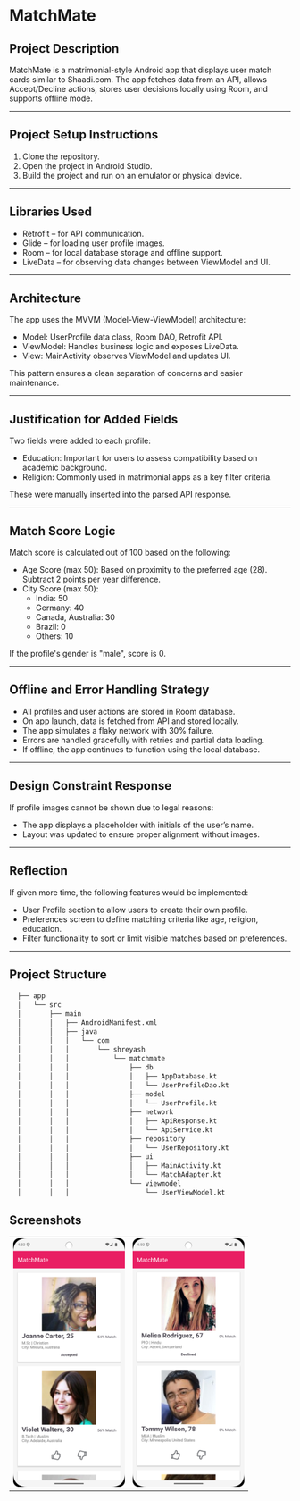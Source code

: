 # MatchMate

## Project Description

MatchMate is a matrimonial-style Android app that displays user match cards similar to Shaadi.com. The app fetches data from an API, allows Accept/Decline actions, stores user decisions locally using Room, and supports offline mode.

---

## Project Setup Instructions

1. Clone the repository.
2. Open the project in Android Studio.
3. Build the project and run on an emulator or physical device.

---

## Libraries Used

- Retrofit – for API communication.
- Glide – for loading user profile images.
- Room – for local database storage and offline support.
- LiveData – for observing data changes between ViewModel and UI.

---

## Architecture

The app uses the MVVM (Model-View-ViewModel) architecture:

- Model: UserProfile data class, Room DAO, Retrofit API.
- ViewModel: Handles business logic and exposes LiveData.
- View: MainActivity observes ViewModel and updates UI.

This pattern ensures a clean separation of concerns and easier maintenance.

---

## Justification for Added Fields

Two fields were added to each profile:

- Education: Important for users to assess compatibility based on academic background.
- Religion: Commonly used in matrimonial apps as a key filter criteria.

These were manually inserted into the parsed API response.

---

## Match Score Logic

Match score is calculated out of 100 based on the following:

- Age Score (max 50): Based on proximity to the preferred age (28). Subtract 2 points per year difference.
- City Score (max 50):
  - India: 50
  - Germany: 40
  - Canada, Australia: 30
  - Brazil: 0
  - Others: 10

If the profile's gender is "male", score is 0.

---

## Offline and Error Handling Strategy

- All profiles and user actions are stored in Room database.
- On app launch, data is fetched from API and stored locally.
- The app simulates a flaky network with 30% failure.
- Errors are handled gracefully with retries and partial data loading.
- If offline, the app continues to function using the local database.

---

## Design Constraint Response

If profile images cannot be shown due to legal reasons:

- The app displays a placeholder with initials of the user’s name.
- Layout was updated to ensure proper alignment without images.

---

## Reflection

If given more time, the following features would be implemented:

- User Profile section to allow users to create their own profile.
- Preferences screen to define matching criteria like age, religion, education.
- Filter functionality to sort or limit visible matches based on preferences.

---

## Project Structure
 
      ├── app
      │   └── src
      │       ├── main
      │       │   ├── AndroidManifest.xml
      │       │   ├── java
      │       │   │   └── com
      │       │   │       └── shreyash
      │       │   │           └── matchmate
      │       │   │               ├── db
      │       │   │               │   ├── AppDatabase.kt
      │       │   │               │   └── UserProfileDao.kt
      │       │   │               ├── model
      │       │   │               │   └── UserProfile.kt
      │       │   │               ├── network
      │       │   │               │   ├── ApiResponse.kt
      │       │   │               │   └── ApiService.kt
      │       │   │               ├── repository
      │       │   │               │   └── UserRepository.kt
      │       │   │               ├── ui
      │       │   │               │   ├── MainActivity.kt
      │       │   │               │   └── MatchAdapter.kt
      │       │   │               └── viewmodel
      │       │   │                   └── UserViewModel.kt



## Screenshots

<div align="center">
<table>
  <tr>
    <td align="center">
      <img src="https://github.com/shreyashp47/MatchMate/blob/main/ss/ss1.png" alt="Tasks Screen" width="200"/>
      <br><b> </b>
    </td>
    <td align="center">
      <img src="https://github.com/shreyashp47/MatchMate/blob/main/ss/ss2.png" alt="Add Task" width="200"/>
      <br><b> </b>
    </td>
    
  </tr>
</table>
</div>
